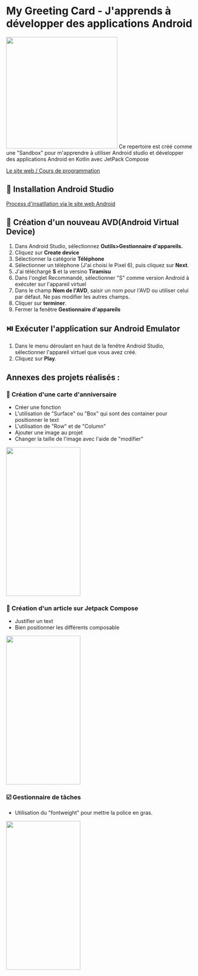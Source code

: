 # My Greeting Card - J'apprends à développer des applications Android
<img src="https://developer.android.com/static/studio/images/new-studio-logo-1.png" width="300" height="300" >
Ce repertoire est créé comme une "Sandbox" pour m'apprendre à utiliser Android studio et développer des applications Android en Kotlin avec JetPack Compose

[Le site web / Cours de programmation](https://developer.android.com/codelabs)

## 🔧 Installation Android Studio
[Process d'insatllation via le site web Android]( https://developer.android.com/studio/install)

## 📱 Création d'un nouveau AVD(Android Virtual Device)

1. Dans Android Studio, sélectionnez **Outils>Gestionnaire d'appareils.**
2. Cliquez sur **Create device**
3. Sélectionner la catégorie **Téléphone**
4. Sélectionner un téléphone (J'ai choisi le Pixel 6), puis cliquez sur **Next**.
5. J'ai téléchargé **S** et la versino **Tiramisu**
6. Dans l'onglet Recommandé, sélectionner "S" comme version Android à exécuter sur l'appareil virtuel
7. Dans le champ **Nom de l'AVD**, saisir un nom pour l'AVD ou utiliser celui par défaut. Ne pas modifier les autres champs.
8. Cliquer sur **terminer**.
9. Fermer la fenêtre **Gestionnaire d'appareils**

## ⏯️ Exécuter l'application sur Android Emulator

1. Dans le menu déroulant en haut de la fenêtre Android Studio, sélectionner l'appareil virtuel que vous avez créé.
2. Cliquez sur **Play**.

## Annexes des projets réalisés :

### 🎂 Création d'une carte d'anniversaire

* Créer une fonction
* L'utilisation de "Surface" ou "Box" qui sont des container pour positionner le text
* L'utilisation de "Row" et de "Column"
* Ajouter une image au projet
* Changer la taille de l'image avec l'aide de "modifier"
<img src="https://github.com/SabrinaAug/MyGreetingCard/assets/136794270/a68119ec-b45b-4d81-9c04-d1191a215a6b" width="200" height="400" >

### 📰 Création d'un article sur Jetpack Compose

* Justifier un text
* Bien positionner les différents composable
<img src="https://github.com/SabrinaAug/MyGreetingCard/assets/136794270/b216f987-12ee-41a5-a6f7-fe72c59ba471" width="200" height="400" >

### ☑️ Gestionnaire de tâches
* Utilisation du "fontweight" pour mettre la police en gras.
<img src="https://github.com/SabrinaAug/MyGreetingCard/assets/136794270/c863af95-bd3c-4065-ae3f-4bc63e614a05" width="200" height="400" >






